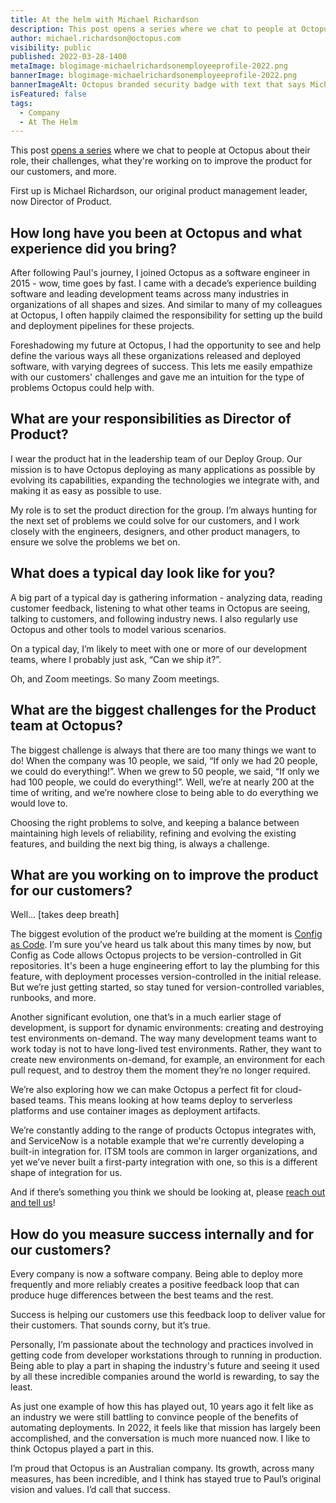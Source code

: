 ```yaml
---
title: At the helm with Michael Richardson
description: This post opens a series where we chat to people at Octopus about their role, what they're working on improve the product, and more. First is Michael Richardson, our original product management leader.
author: michael.richardson@octopus.com
visibility: public
published: 2022-03-28-1400
metaImage: blogimage-michaelrichardsonemployeeprofile-2022.png
bannerImage: blogimage-michaelrichardsonemployeeprofile-2022.png
bannerImageAlt: Octopus branded security badge with text that says Michael Richardson Director of Product, above the silhouette of a bearded man. 
isFeatured: false
tags: 
  - Company
  - At The Helm
---
```


This post [opens a series](https://octopus.com/blog/tag/At%20The%20Helm) where we chat to people at Octopus about their role, their challenges, what they're working on to improve the product for our customers, and more.

First up is Michael Richardson, our original product management leader, now Director of Product.

## How long have you been at Octopus and what experience did you bring?

After following Paul's journey, I joined Octopus as a software engineer in 2015 - wow, time goes by fast.  I came with a decade’s experience building software and leading development teams across many industries in organizations of all shapes and sizes. And similar to many of my colleagues at Octopus, I often happily claimed the responsibility for setting up the build and deployment pipelines for these projects. 

Foreshadowing my future at Octopus, I had the opportunity to see and help define the various ways all these organizations released and deployed software, with varying degrees of success.  This lets me easily empathize with our customers' challenges and gave me an intuition for the type of problems Octopus could help with.

## What are your responsibilities as Director of Product?

I wear the product hat in the leadership team of our Deploy Group.  Our mission is to have Octopus deploying as many applications as possible by evolving its capabilities, expanding the technologies we integrate with, and making it as easy as possible to use.  

My role is to set the product direction for the group. I’m always hunting for the next set of problems we could solve for our customers, and I work closely with the engineers, designers, and other product managers, to ensure we solve the problems we bet on.

## What does a typical day look like for you?

A big part of a typical day is gathering information - analyzing data, reading customer feedback, listening to what other teams in Octopus are seeing, talking to customers, and following industry news.  I also regularly use Octopus and other tools to model various scenarios.  

On a typical day, I’m likely to meet with one or more of our development teams, where I probably just ask, “Can we ship it?”.

Oh, and Zoom meetings. So many Zoom meetings.

## What are the biggest challenges for the Product team at Octopus?

The biggest challenge is always that there are too many things we want to do! When the company was 10 people, we said, “If only we had 20 people, we could do everything!”.  When we grew to 50 people, we said, “If only we had 100 people, we could do everything!”.  Well, we’re at nearly 200 at the time of writing, and we’re nowhere close to being able to do everything we would love to.  

Choosing the right problems to solve, and keeping a balance between maintaining high levels of reliability, refining and evolving the existing features, and building the next big thing, is always a challenge.  

## What are you working on to improve the product for our customers?

Well…  [takes deep breath]

The biggest evolution of the product we’re building at the moment is [Config as Code](https://octopus.com/blog/shaping-config-as-code).  I’m sure you’ve heard us talk about this many times by now, but Config as Code allows Octopus projects to be version-controlled in Git repositories.  It's been a huge engineering effort to lay the plumbing for this feature, with deployment processes version-controlled in the initial release.  But we’re just getting started, so stay tuned for version-controlled variables, runbooks, and more.

Another significant evolution, one that’s in a much earlier stage of development, is support for dynamic environments: creating and destroying test environments on-demand.  The way many development teams want to work today is not to have long-lived test environments. Rather, they want to create new environments on-demand, for example, an environment for each pull request, and to destroy them the moment they’re no longer required.

We’re also exploring how we can make Octopus a perfect fit for cloud-based teams.  This means looking at how teams deploy to serverless platforms and use container images as deployment artifacts. 
 
We’re constantly adding to the range of products Octopus integrates with, and ServiceNow is a notable example that we're currently developing a built-in integration for.  ITSM tools are common in larger organizations, and yet we’ve never built a first-party integration with one, so this is a different shape of integration for us. 

And if there’s something you think we should be looking at, please [reach out and tell us](https://octopus.com/company/contact)!  

## How do you measure success internally and for our customers?

Every company is now a software company. Being able to deploy more frequently and more reliably creates a positive feedback loop that can produce huge differences between the best teams and the rest.

Success is helping our customers use this feedback loop to deliver value for their customers. That sounds corny, but it’s true.

Personally, I’m passionate about the technology and practices involved in getting code from developer workstations through to running in production.  Being able to play a part in shaping the industry's future and seeing it used by all these incredible companies around the world is rewarding, to say the least.

As just one example of how this has played out, 10 years ago it felt like as an industry we were still battling to convince people of the benefits of automating deployments.  In 2022, it feels like that mission has largely been accomplished, and the conversation is much more nuanced now.  I like to think Octopus played a part in this.

I’m proud that Octopus is an Australian company.  Its growth, across many measures, has been incredible, and I think has stayed true to Paul’s original vision and values.  I’d call that success. 
